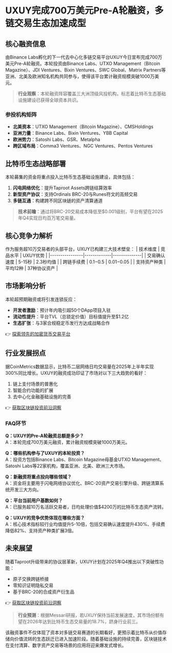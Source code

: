 # UXUY完成700万美元Pre-A轮融资，多链交易生态加速成型

## 核心融资信息
由Binance Labs孵化的下一代去中心化多链交易平台UXUY今日宣布完成700万美元Pre-A轮融资。本轮投资由Binance Labs、UTXO Management（Bitcoin Magazine）、JDI Ventures、Bixin Ventures、SWC Global、Matrix Partners等亚洲、北美及欧洲知名机构共同参与，使得该平台累计融资规模突破1000万美元。

> **行业观察**：本轮融资阵容覆盖三大洲顶级风投机构，标志着比特币生态基础设施建设已获得全球资本共识。

### 参投机构矩阵
- **北美资本**：UTXO Management（Bitcoin Magazine）、CMSHoldings
- **亚洲力量**：Binance Labs、Bixin Ventures、YBB Capital
- **欧洲势力**：Satoshi Labs、GSR、Metalpha
- **跨区域布局**：Comma3 Ventures、NGC Ventures、Pentos Ventures

## 比特币生态战略部署
本轮募集的资金将重点投入比特币生态基础设施建设，具体包括：
1. **闪电网络优化**：提升Taproot Assets跨链结算效率
2. **新型资产协议**：支持Ordinals BRC-20与Runes符文的高频交易
3. **多链互通**：构建跨不同区块链的资产清算通道

> **技术前瞻**：通过将BRC-20交易成本降低至$0.001级别，平台有望在2025年Q4实现日均百万笔交易量。

## 核心竞争力解析
作为服务超10万交易者的头部平台，UXUY已构建三大技术壁垒：
| 技术维度       | 竞品水平      | UXUY优势       |
|----------------|-------------|--------------|
| 交易确认速度    | 5-15秒      | 2.3秒均值    |
| 跨链手续费     | $0.1-$0.5   | $0.01-$0.05  |
| 支持资产种类    | 平均12种     | 37种协议资产 |

## 市场影响分析
本轮超预期融资或将引发连锁反应：
- **开发者激励**：预计年内吸引超50个DApp项目入驻
- **流动性提升**：平台TVL（总锁定价值）目标值提升至$1.2亿
- **生态扩张**：与3家合规稳定币发行方达成战略合作

👉 [探索领先的加密货币交易平台](https://bit.ly/okx_welcome)

## 行业发展拐点
据CoinMetrics数据显示，比特币二层网络日均交易量在2025年上半年实现300%同比增长。UXUY的融资成功印证了市场对以下三大趋势的看好：
1. 链上支付场景的普惠化
2. 智能合约功能的扩展
3. 去中心化金融基础设施的完善

👉 [获取区块链投资前沿洞察](https://bit.ly/okx_welcome)

### FAQ环节

**Q：UXUY的Pre-A轮融资总额是多少？**  
A：本轮完成700万美元融资，累计融资规模突破1000万美元。

**Q：哪些机构参与了UXUY的本轮投资？**  
A：投资方包括Binance Labs、Bitcoin Magazine母基金UTXO Management、Satoshi Labs等22家机构，覆盖亚洲、北美、欧洲三大市场。

**Q：新融资将重点投向哪些领域？**  
A：资金将主要用于闪电网络协议优化、BRC-20资产交易引擎升级、跨链清算系统开发三大方向。

**Q：平台当前用户基数如何？**  
A：已服务超10万名活跃交易者，日均处理价值$4200万的比特币生态资产流转。

**Q：UXUY的竞争优势体现在哪些方面？**  
A：核心技术指标较行业均值提升5-10倍，包括交易确认速度提升430%、手续费降低82%、支持资产种类扩展3倍。

## 未来展望
随着Taproot升级带来的协议层革新，UXUY计划在2025年Q4推出以下突破性功能：
- 原子交换跨链桥接
- 零知识证明隐私交易
- 基于BRC-20的合成资产衍生品

👉 [获取区块链投资前沿洞察](https://bit.ly/okx_welcome)

> **行业预测**：根据Messari研报，若UXUY保持当前发展速度，其市场份额有望在2026年达到比特币生态交易量的18.7%，跻身行业前三。

该融资事件不仅体现了资本对多链交易赛道的长期看好，更预示着比特币从价值存储向价值流转的生态跃迁已进入加速阶段。随着基础设施的持续完善，区块链技术在支付清算、数字资产交易等场景的应用将迎来爆发式增长。